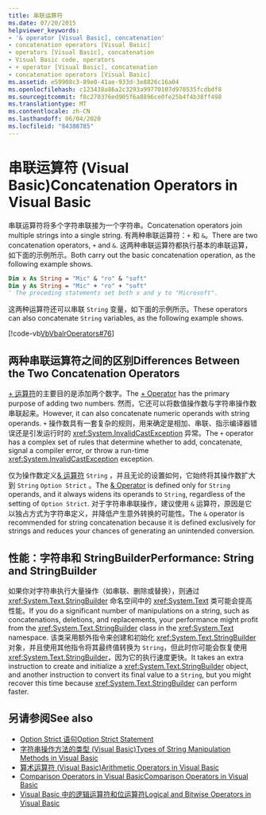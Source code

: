 ```yaml
---
title: 串联运算符
ms.date: 07/20/2015
helpviewer_keywords:
- '& operator [Visual Basic], concatenation'
- concatenation operators [Visual Basic]
- operators [Visual Basic], concatenation
- Visual Basic code, operators
- + operator [Visual Basic], concatenation
- concatenation operators [Visual Basic]
ms.assetid: e59908c3-89e0-41ae-933d-3e8826c16a04
ms.openlocfilehash: c123438a86a2c3293a99770107d970535fcdbdf8
ms.sourcegitcommit: f8c270376ed905f6a8896ce0fe25b4f4b38ff498
ms.translationtype: MT
ms.contentlocale: zh-CN
ms.lasthandoff: 06/04/2020
ms.locfileid: "84388785"
---
```

# <a name="concatenation-operators-in-visual-basic"></a><span data-ttu-id="b26a3-102">串联运算符 (Visual Basic)</span><span class="sxs-lookup"><span data-stu-id="b26a3-102">Concatenation Operators in Visual Basic</span></span>

<span data-ttu-id="b26a3-103">串联运算符将多个字符串联接为一个字符串。</span><span class="sxs-lookup"><span data-stu-id="b26a3-103">Concatenation operators join multiple strings into a single string.</span></span> <span data-ttu-id="b26a3-104">有两种串联运算符：`+` 和 `&`。</span><span class="sxs-lookup"><span data-stu-id="b26a3-104">There are two concatenation operators, `+` and `&`.</span></span> <span data-ttu-id="b26a3-105">这两种串联运算符都执行基本的串联运算，如下面的示例所示。</span><span class="sxs-lookup"><span data-stu-id="b26a3-105">Both carry out the basic concatenation operation, as the following example shows.</span></span>

```vb
Dim x As String = "Mic" & "ro" & "soft"
Dim y As String = "Mic" + "ro" + "soft"
' The preceding statements set both x and y to "Microsoft".
```

<span data-ttu-id="b26a3-106">这两种运算符还可以串联 `String` 变量，如下面的示例所示。</span><span class="sxs-lookup"><span data-stu-id="b26a3-106">These operators can also concatenate `String` variables, as the following example shows.</span></span>

[!code-vb[VbVbalrOperators#76](~/samples/snippets/visualbasic/VS_Snippets_VBCSharp/VbVbalrOperators/VB/Class1.vb#76)]

## <a name="differences-between-the-two-concatenation-operators"></a><span data-ttu-id="b26a3-107">两种串联运算符之间的区别</span><span class="sxs-lookup"><span data-stu-id="b26a3-107">Differences Between the Two Concatenation Operators</span></span>

<span data-ttu-id="b26a3-108">[+ 运算符](../../../language-reference/operators/addition-operator.md)的主要目的是添加两个数字。</span><span class="sxs-lookup"><span data-stu-id="b26a3-108">The [+ Operator](../../../language-reference/operators/addition-operator.md) has the primary purpose of adding two numbers.</span></span> <span data-ttu-id="b26a3-109">然而，它还可以将数值操作数与字符串操作数串联起来。</span><span class="sxs-lookup"><span data-stu-id="b26a3-109">However, it can also concatenate numeric operands with string operands.</span></span> <span data-ttu-id="b26a3-110">`+` 操作数具有一套复杂的规则，用来确定是相加、串联、指示编译器错误还是引发运行时的 <xref:System.InvalidCastException> 异常。</span><span class="sxs-lookup"><span data-stu-id="b26a3-110">The `+` operator has a complex set of rules that determine whether to add, concatenate, signal a compiler error, or throw a run-time <xref:System.InvalidCastException> exception.</span></span>

<span data-ttu-id="b26a3-111">仅为操作数定义[& 运算符](../../../language-reference/operators/concatenation-operator.md) `String` ，并且无论的设置如何，它始终将其操作数扩大到 `String` `Option Strict` 。</span><span class="sxs-lookup"><span data-stu-id="b26a3-111">The [& Operator](../../../language-reference/operators/concatenation-operator.md) is defined only for `String` operands, and it always widens its operands to `String`, regardless of the setting of `Option Strict`.</span></span> <span data-ttu-id="b26a3-112">对于字符串串联操作，建议使用 `&` 运算符，原因是它以独占方式为字符串定义，并降低产生意外转换的可能性。</span><span class="sxs-lookup"><span data-stu-id="b26a3-112">The `&` operator is recommended for string concatenation because it is defined exclusively for strings and reduces your chances of generating an unintended conversion.</span></span>

## <a name="performance-string-and-stringbuilder"></a><span data-ttu-id="b26a3-113">性能：字符串和 StringBuilder</span><span class="sxs-lookup"><span data-stu-id="b26a3-113">Performance: String and StringBuilder</span></span>

<span data-ttu-id="b26a3-114">如果你对字符串执行大量操作（如串联、删除或替换），则通过 <xref:System.Text.StringBuilder> 命名空间中的 <xref:System.Text> 类可能会提高性能。</span><span class="sxs-lookup"><span data-stu-id="b26a3-114">If you do a significant number of manipulations on a string, such as concatenations, deletions, and replacements, your performance might profit from the <xref:System.Text.StringBuilder> class in the <xref:System.Text> namespace.</span></span> <span data-ttu-id="b26a3-115">该类采用额外指令来创建和初始化 <xref:System.Text.StringBuilder> 对象，并且使用其他指令将其最终值转换为 `String`，但此时你可能会恢复使用 <xref:System.Text.StringBuilder>，因为它的执行速度更快。</span><span class="sxs-lookup"><span data-stu-id="b26a3-115">It takes an extra instruction to create and initialize a <xref:System.Text.StringBuilder> object, and another instruction to convert its final value to a `String`, but you might recover this time because <xref:System.Text.StringBuilder> can perform faster.</span></span>

## <a name="see-also"></a><span data-ttu-id="b26a3-116">另请参阅</span><span class="sxs-lookup"><span data-stu-id="b26a3-116">See also</span></span>

- [<span data-ttu-id="b26a3-117">Option Strict 语句</span><span class="sxs-lookup"><span data-stu-id="b26a3-117">Option Strict Statement</span></span>](../../../language-reference/statements/option-strict-statement.md)
- [<span data-ttu-id="b26a3-118">字符串操作方法的类型 (Visual Basic)</span><span class="sxs-lookup"><span data-stu-id="b26a3-118">Types of String Manipulation Methods in Visual Basic</span></span>](../strings/types-of-string-manipulation-methods.md)
- [<span data-ttu-id="b26a3-119">算术运算符 (Visual Basic)</span><span class="sxs-lookup"><span data-stu-id="b26a3-119">Arithmetic Operators in Visual Basic</span></span>](arithmetic-operators.md)
- [<span data-ttu-id="b26a3-120">Comparison Operators in Visual Basic</span><span class="sxs-lookup"><span data-stu-id="b26a3-120">Comparison Operators in Visual Basic</span></span>](comparison-operators.md)
- [<span data-ttu-id="b26a3-121">Visual Basic 中的逻辑运算符和位运算符</span><span class="sxs-lookup"><span data-stu-id="b26a3-121">Logical and Bitwise Operators in Visual Basic</span></span>](logical-and-bitwise-operators.md)
